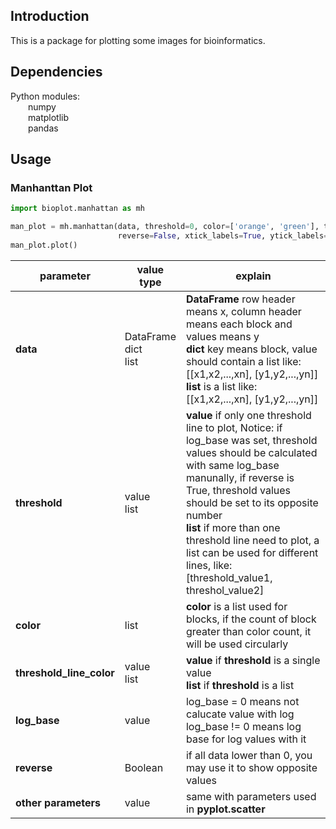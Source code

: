 ## Introduction

This is a package for plotting some images for bioinformatics.

## Dependencies
Python modules:  
&ensp;&ensp;&ensp;&ensp;numpy  
&ensp;&ensp;&ensp;&ensp;matplotlib  
&ensp;&ensp;&ensp;&ensp;pandas  

## Usage

### Manhanttan Plot

```python
import bioplot.manhattan as mh

man_plot = mh.manhattan(data, threshold=0, color=['orange', 'green'], threshold_line_color='blue', log_base=0,
                        reverse=False, xtick_labels=True, ytick_labels=True, ax=None, marker='.', s=1, **kwargs)
man_plot.plot()
```
|parameter|value type|explain|
|----|----|----|
|**data**|DataFrame<br>dict<br>list|**DataFrame** row header means x, column header means each block and values means y<br>**dict** key means block, value should contain a list like: [[x1,x2,...,xn], [y1,y2,...,yn]]<br>**list** is a list like: [[x1,x2,...,xn], [y1,y2,...,yn]]|
|**threshold**|value<br>list|**value** if only one threshold line to plot, Notice: if log_base was set, threshold values should be calculated with same log_base manunally, if reverse is True, threshold values should be set to its opposite number<br>**list** if more than one threshold line need to plot, a list can be used for different lines, like: [threshold_value1, threshol_value2]|
|**color**|list|**color** is a list used for blocks, if the count of block greater than color count, it will be used circularly|
|**threshold_line_color**|value<br>list|**value** if **threshold** is a single value<br>**list** if **threshold** is a list|
|**log_base**|value|log_base = 0 means not calucate value with log<br>log_base != 0 means log base for log values with it|
|**reverse**|Boolean|if all data lower than 0, you may use it to show opposite values|
|**other parameters**|value|same with parameters used in **pyplot.scatter**|

